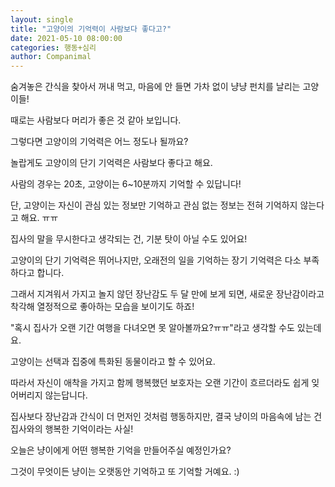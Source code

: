 ```yaml
---
layout: single
title: "고양이의 기억력이 사람보다 좋다고?"
date: 2021-05-10 08:00:00
categories: 행동+심리
author: Companimal
---
```


숨겨놓은 간식을 찾아서 꺼내 먹고, 마음에 안 들면 가차 없이 냥냥 펀치를 날리는 고양이들!

때로는 사람보다 머리가 좋은 것 같아 보입니다.

그렇다면 고양이의 기억력은 어느 정도나 될까요?

놀랍게도 고양이의 단기 기억력은 사람보다 좋다고 해요.

사람의 경우는 20초, 고양이는 6~10분까지 기억할 수 있답니다!

단, 고양이는 자신이 관심 있는 정보만 기억하고 관심 없는 정보는 전혀 기억하지 않는다고 해요. ㅠㅠ

집사의 말을 무시한다고 생각되는 건, 기분 탓이 아닐 수도 있어요!

고양이의 단기 기억력은 뛰어나지만, 오래전의 일을 기억하는 장기 기억력은 다소 부족하다고 합니다.

그래서 지겨워서 가지고 놀지 않던 장난감도 두 달 만에 보게 되면, 새로운 장난감이라고 착각해 열정적으로 좋아하는 모습을 보이기도 하죠!

"혹시 집사가 오랜 기간 여행을 다녀오면 못 알아볼까요?ㅠㅠ"라고 생각할 수도 있는데요.

고양이는 선택과 집중에 특화된 동물이라고 할 수 있어요.

따라서 자신이 애착을 가지고 함께 행복했던 보호자는 오랜 기간이 흐르더라도 쉽게 잊어버리지 않는답니다.

집사보다 장난감과 간식이 더 먼저인 것처럼 행동하지만, 결국 냥이의 마음속에 남는 건 집사와의 행복한 기억이라는 사실!

오늘은 냥이에게 어떤 행복한 기억을 만들어주실 예정인가요?

그것이 무엇이든 냥이는 오랫동안 기억하고 또 기억할 거예요. :)
